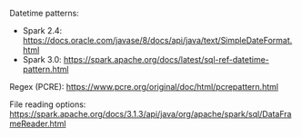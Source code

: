 Datetime patterns:

- Spark 2.4: https://docs.oracle.com/javase/8/docs/api/java/text/SimpleDateFormat.html
- Spark 3.0: https://spark.apache.org/docs/latest/sql-ref-datetime-pattern.html

Regex (PCRE): https://www.pcre.org/original/doc/html/pcrepattern.html

File reading options: https://spark.apache.org/docs/3.1.3/api/java/org/apache/spark/sql/DataFrameReader.html
